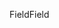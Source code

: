 <span data-ttu-id="fc16a-101">Field</span><span class="sxs-lookup"><span data-stu-id="fc16a-101">Field</span></span>
